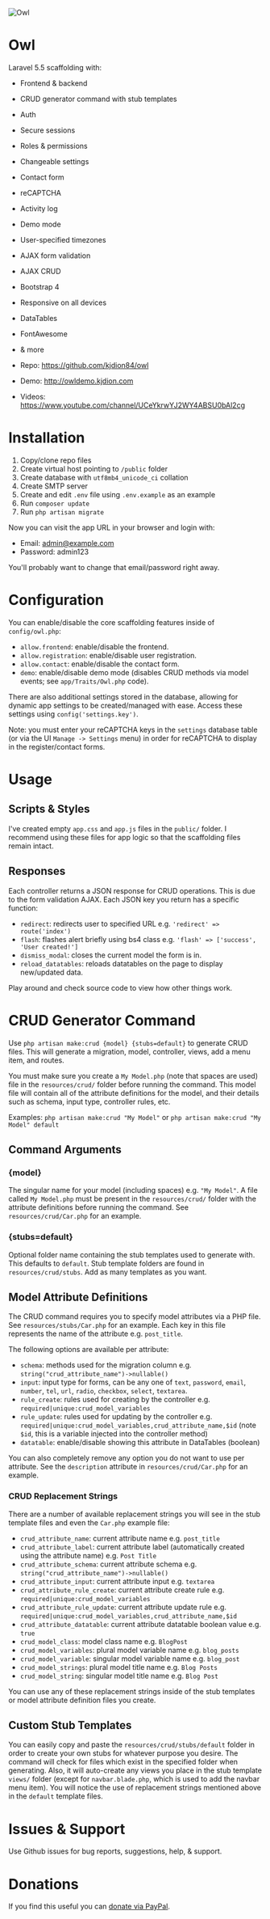 ![Owl](https://i.imgur.com/QydYf5c.png)

# Owl

Laravel 5.5 scaffolding with:

* Frontend & backend
* CRUD generator command with stub templates
* Auth
* Secure sessions
* Roles & permissions
* Changeable settings
* Contact form
* reCAPTCHA
* Activity log
* Demo mode
* User-specified timezones
* AJAX form validation
* AJAX CRUD
* Bootstrap 4
* Responsive on all devices
* DataTables
* FontAwesome
* & more

* Repo: https://github.com/kjdion84/owl
* Demo: http://owldemo.kjdion.com
* Videos: https://www.youtube.com/channel/UCeYkrwYJ2WY4ABSU0bAl2cg

# Installation

1. Copy/clone repo files
2. Create virtual host pointing to `/public` folder
3. Create database with `utf8mb4_unicode_ci` collation
4. Create SMTP server
5. Create and edit `.env` file using `.env.example` as an example
6. Run `composer update`
7. Run `php artisan migrate`

Now you can visit the app URL in your browser and login with:

* Email: admin@example.com
* Password: admin123

You'll probably want to change that email/password right away.

# Configuration

You can enable/disable the core scaffolding features inside of `config/owl.php`:

* `allow.frontend`: enable/disable the frontend.
* `allow.registration`: enable/disable user registration.
* `allow.contact`: enable/disable the contact form.
* `demo`: enable/disable demo mode (disables CRUD methods via model events; see `app/Traits/Owl.php` code).

There are also additional settings stored in the database, allowing for dynamic app settings to be created/managed with ease. Access these settings using `config('settings.key')`.

Note: you must enter your reCAPTCHA keys in the `settings` database table (or via the UI `Manage -> Settings` menu) in order for reCAPTCHA to display in the register/contact forms.

# Usage

## Scripts & Styles

I've created empty `app.css` and `app.js` files in the `public/` folder. I recommend using these files for app logic so that the scaffolding files remain intact.

## Responses

Each controller returns a JSON response for CRUD operations. This is due to the form validation AJAX. Each JSON key you return has a specific function:

* `redirect`: redirects user to specified URL e.g. `'redirect' => route('index')`
* `flash`: flashes alert briefly using bs4 class e.g. `'flash' => ['success', 'User created!']`
* `dismiss_modal`: closes the current model the form is in.
* `reload_datatables`: reloads datatables on the page to display new/updated data.

Play around and check source code to view how other things work.
    
# CRUD Generator Command

Use `php artisan make:crud {model} {stubs=default}` to generate CRUD files. This will generate a migration, model, controller, views, add a menu item, and routes.

You must make sure you create a `My Model.php` (note that spaces are used) file in the `resources/crud/` folder before running the command. This model file will contain all of the attribute definitions for the model, and their details such as schema, input type, controller rules, etc.

Examples: `php artisan make:crud "My Model"` or `php artisan make:crud "My Model" default`

## Command Arguments

### {model}

The singular name for your model (including spaces) e.g. `"My Model"`. A file called `My Model.php` must be present in the `resources/crud/` folder with the attribute definitions before running the command. See `resources/crud/Car.php` for an example.

### {stubs=default}

Optional folder name containing the stub templates used to generate with. This defaults to `default`. Stub template folders are found in `resources/crud/stubs`. Add as many templates as you want.

## Model Attribute Definitions

The CRUD command requires you to specify model attributes via a PHP file. See `resources/stubs/Car.php` for an example. Each key in this file represents the name of the attribute e.g. `post_title`.

The following options are available per attribute:

* `schema`: methods used for the migration column e.g. `string("crud_attribute_name")->nullable()`
* `input`: input type for forms, can be any one of `text`, `password`, `email`, `number`, `tel`, `url`, `radio`, `checkbox`, `select`, `textarea`.
* `rule_create`: rules used for creating by the controller e.g. `required|unique:crud_model_variables`
* `rule_update`: rules used for updating by the controller e.g. `required|unique:crud_model_variables,crud_attribute_name,$id` (note `$id`, this is a variable injected into the controller method)
* `datatable`: enable/disable showing this attribute in DataTables (boolean)

You can also completely remove any option you do not want to use per attribute. See the `description` attribute in `resources/crud/Car.php` for an example.

### CRUD Replacement Strings

There are a number of available replacement strings you will see in the stub template files and even the `Car.php` example file:

* `crud_attribute_name`: current attribute name e.g. `post_title`
* `crud_attribute_label`: current attribute label (automatically created using the attribute name) e.g. `Post Title`
* `crud_attribute_schema`: current attribute schema e.g. `string("crud_attribute_name")->nullable()`
* `crud_attribute_input`: current attribute input e.g. `textarea`
* `crud_attribute_rule_create`: current attribute create rule e.g. `required|unique:crud_model_variables`
* `crud_attribute_rule_update`: current attribute update rule e.g. `required|unique:crud_model_variables,crud_attribute_name,$id`
* `crud_attribute_datatable`: current attribute datatable boolean value e.g. `true`
* `crud_model_class`: model class name e.g. `BlogPost`
* `crud_model_variables`: plural model variable name e.g. `blog_posts`
* `crud_model_variable`: singular model variable name e.g. `blog_post`
* `crud_model_strings`: plural model title name e.g. `Blog Posts`
* `crud_model_string`: singular model title name e.g. `Blog Post`

You can use any of these replacement strings inside of the stub templates or model attribute definition files you create.

## Custom Stub Templates

You can easily copy and paste the `resources/crud/stubs/default` folder in order to create your own stubs for whatever purpose you desire. The command will check for files which exist in the specified folder when generating. Also, it will auto-create any views you place in the stub template `views/` folder (except for `navbar.blade.php`, which is used to add the navbar menu item). You will notice the use of replacement strings mentioned above in the `default` template files.

# Issues & Support

Use Github issues for bug reports, suggestions, help, & support.

# Donations

If you find this useful you can [donate via PayPal](https://www.paypal.com/cgi-bin/webscr?cmd=_donations&business=kjdion84%40gmail%2ecom&lc=CA&item_name=Tiger&no_note=1&no_shipping=1&currency_code=CAD&bn=PP%2dDonationsBF%3abtn_donateCC_LG%2egif%3aNonHosted).